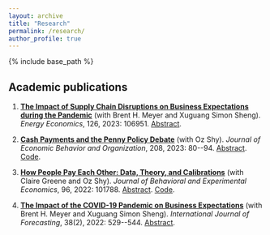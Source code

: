 ```yaml
---
layout: archive
title: "Research"
permalink: /research/
author_profile: true
---
```


{% include base_path %}

## Academic publications
1. [**The Impact of Supply Chain Disruptions on Business Expectations during the Pandemic**](https://doi.org/10.1016/j.eneco.2023.106951)
(with Brent H. Meyer and Xuguang Simon Sheng).
_Energy Economics_, 126, 2023: 106951. 
[Abstract](https://www.brianprescott.org/research/supply-demand-pandemic-expectations.html).

1. [**Cash Payments and the Penny Policy Debate**](https://doi.org/10.1016/j.jebo.2023.01.024) 
(with Oz Shy).
*Journal of Economic Behavior and Organization*, 208, 2023: 80--94. 
[Abstract](https://www.brianprescott.org/research/penny-policy.html). [Code](https://github.com/brianprescott/change-burden).

1. [**How People Pay Each Other: Data, Theory, and Calibrations**](https://doi.org/10.1016/j.socec.2021.101788)
(with Claire Greene and Oz Shy).
_Journal of Behavioral and Experimental Economics_, 96, 2022: 101788. 
[Abstract](https://www.brianprescott.org/research/p2p-payments.html). [Code](https://github.com/ozshy/p2p).

1. [**The Impact of the COVID-19 Pandemic on Business Expectations**](https://doi.org/10.1016/j.ijforecast.2021.02.009)
(with Brent H. Meyer and Xuguang Simon Sheng).
_International Journal of Forecasting_, 38(2), 2022: 529--544. 
[Abstract](https://www.brianprescott.org/research/inflation-expectations-covid19.html).